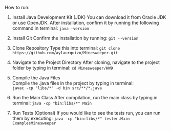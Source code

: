 How to run:
1. Install Java Development Kit (JDK)
   You can download it from Oracle JDK or use OpenJDK.
   After installation, confirm it by running the following command in terminal:
      `java -version`

2. Install Git
   Confirm the installation by running:
      `git --version`

3. Clone Repository
   Type this into terminal:
      `git clone https://github.com/aylaurquizo/Minesweeper.git`

4. Navigate to the Project Directory
   After cloning, navigate to the project folder by typing in terminal:
      `cd Minesweeper/HW9`

5. Compile the Java Files  
   Compile the .java files in the project by typing in terminal:  
   `javac -cp "libs/*" -d bin src/**/*.java`

7. Run the Main Class
   After compilation, run the main class by typing in terminal:
      `java -cp "bin:libs/*" Main`

8. Run Tests (Optional)
   If you would like to see the tests run, you can run them by executing:
      `java -cp "bin:libs/*" tester.Main ExamplesMinesweeper`
